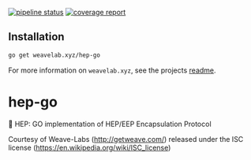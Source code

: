 [![pipeline status](https://gitlab.getweave.com/weave-lab/comm/hep-go/badges/master/pipeline.svg)](https://gitlab.getweave.com/weave-lab/comm/hep-go/commits/master)
[![coverage report](https://gitlab.getweave.com/weave-lab/comm/hep-go/badges/master/coverage.svg)](https://gitlab.getweave.com/weave-lab/comm/hep-go/commits/master)

## Installation
```bash
go get weavelab.xyz/hep-go
```

For more information on `weavelab.xyz`, see the projects [readme](https://gitlab.getweave.com/weave-lab/ops/xyz/blob/master/README.md).

# hep-go
:page_with_curl: HEP: GO implementation of HEP/EEP Encapsulation Protocol

Courtesy of Weave-Labs (http://getweave.com/) released under the ISC license (https://en.wikipedia.org/wiki/ISC_license)
